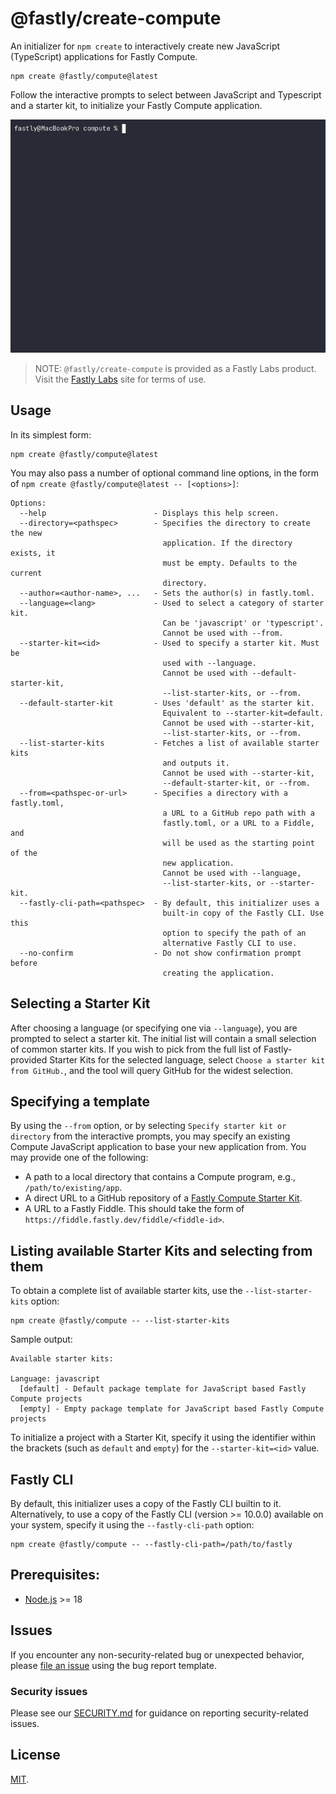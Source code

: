 # @fastly/create-compute

An initializer for `npm create` to interactively create new JavaScript (TypeScript) applications for Fastly Compute.

```shell
npm create @fastly/compute@latest
```

Follow the interactive prompts to select between JavaScript and Typescript and a starter kit, to initialize your Fastly Compute application.

![example](demo.gif)

> NOTE: `@fastly/create-compute` is provided as a Fastly Labs product. Visit the [Fastly Labs](https://www.fastlylabs.com/) site for terms of use.

## Usage

In its simplest form:

```shell
npm create @fastly/compute@latest
```

You may also pass a number of optional command line options, in the form of `npm create @fastly/compute@latest -- [<options>]`:

```
Options:
  --help                        - Displays this help screen.
  --directory=<pathspec>        - Specifies the directory to create the new
                                  application. If the directory exists, it
                                  must be empty. Defaults to the current
                                  directory.
  --author=<author-name>, ...   - Sets the author(s) in fastly.toml.
  --language=<lang>             - Used to select a category of starter kit.
                                  Can be 'javascript' or 'typescript'.
                                  Cannot be used with --from.
  --starter-kit=<id>            - Used to specify a starter kit. Must be
                                  used with --language.
                                  Cannot be used with --default-starter-kit,
                                  --list-starter-kits, or --from.
  --default-starter-kit         - Uses 'default' as the starter kit.
                                  Equivalent to --starter-kit=default.
                                  Cannot be used with --starter-kit,
                                  --list-starter-kits, or --from.
  --list-starter-kits           - Fetches a list of available starter kits
                                  and outputs it.
                                  Cannot be used with --starter-kit,
                                  --default-starter-kit, or --from.
  --from=<pathspec-or-url>      - Specifies a directory with a fastly.toml,
                                  a URL to a GitHub repo path with a
                                  fastly.toml, or a URL to a Fiddle, and
                                  will be used as the starting point of the
                                  new application.
                                  Cannot be used with --language,
                                  --list-starter-kits, or --starter-kit.
  --fastly-cli-path=<pathspec>  - By default, this initializer uses a
                                  built-in copy of the Fastly CLI. Use this
                                  option to specify the path of an
                                  alternative Fastly CLI to use.
  --no-confirm                  - Do not show confirmation prompt before
                                  creating the application.
```

## Selecting a Starter Kit

After choosing a language (or specifying one via `--language`), you are prompted to select a starter kit. The initial list will contain a small selection of common starter kits. If you wish to pick from the full list of Fastly-provided Starter Kits for the selected language, select `Choose a starter kit from GitHub.`, and the tool will query GitHub for the widest selection.

## Specifying a template

By using the `--from` option, or by selecting `Specify starter kit or directory` from the interactive prompts, you may specify an existing Compute JavaScript application to base your new application from. You may provide one of the following:

* A path to a local directory that contains a Compute program, e.g., `/path/to/existing/app`.
* A direct URL to a GitHub repository of a [Fastly Compute Starter Kit](https://www.fastly.com/documentation/solutions/starters/javascript/).
* A URL to a Fastly Fiddle. This should take the form of `https://fiddle.fastly.dev/fiddle/<fiddle-id>`.

## Listing available Starter Kits and selecting from them

To obtain a complete list of available starter kits, use the `--list-starter-kits` option:

```shell
npm create @fastly/compute -- --list-starter-kits
```

Sample output:

```
Available starter kits:

Language: javascript
  [default] - Default package template for JavaScript based Fastly Compute projects
  [empty] - Empty package template for JavaScript based Fastly Compute projects
```

To initialize a project with a Starter Kit, specify it using the identifier within the brackets (such as `default` and `empty`) for the `--starter-kit=<id>` value.  


## Fastly CLI

By default, this initializer uses a copy of the Fastly CLI builtin to it.
Alternatively, to use a copy of the Fastly CLI (version >= 10.0.0) available on your system, specify it using the `--fastly-cli-path` option:

```
npm create @fastly/compute -- --fastly-cli-path=/path/to/fastly
```

## Prerequisites:

* [Node.js](https://nodejs.org/) >= 18

## Issues

If you encounter any non-security-related bug or unexpected behavior, please [file an issue][bug]
using the bug report template.

[bug]: https://github.com/fastly/create-compute-js/issues/new?labels=bug

### Security issues

Please see our [SECURITY.md](./SECURITY.md) for guidance on reporting security-related issues.

## License

[MIT](./LICENSE).
